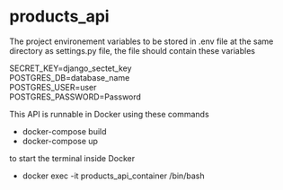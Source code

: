 # products_api

The project environement variables to be stored in .env file at the same directory as settings.py file, the file should contain these variables   

SECRET_KEY=django_sectet_key    
POSTGRES_DB=database_name  
POSTGRES_USER=user   
POSTGRES_PASSWORD=Password   

This API is runnable in Docker using these commands  
  - docker-compose build   
  - docker-compose up  
  
to start the terminal inside Docker   
  - docker exec -it products_api_container /bin/bash

